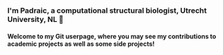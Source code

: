 ### I'm Padraic, a computational structural biologist, Utrecht University, NL 👋
#### Welcome to my Git userpage, where you may see my contributions to academic projects as well as some side projects!
<!--
**padraic-hug/padraic-hug** is a ✨ _special_ ✨ repository because its `README.md` (this file) appears on your GitHub profile.

Here are some ideas to get you started:

- 🔭 I’m currently working on ...
- 🌱 I’m currently learning ...
- 👯 I’m looking to collaborate on ...
- 🤔 I’m looking for help with ...
- 💬 Ask me about ...
- 📫 How to reach me: ...
- 😄 Pronouns: ...
- ⚡ Fun fact: ...
-->
